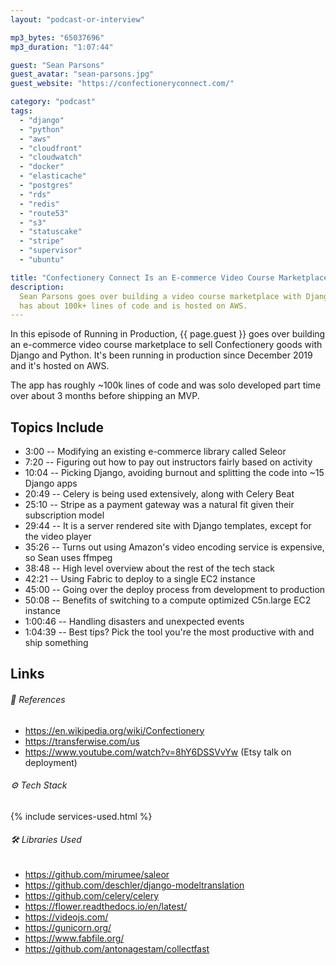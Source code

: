 ```yaml
---
layout: "podcast-or-interview"

mp3_bytes: "65037696"
mp3_duration: "1:07:44"

guest: "Sean Parsons"
guest_avatar: "sean-parsons.jpg"
guest_website: "https://confectioneryconnect.com/"

category: "podcast"
tags:
  - "django"
  - "python"
  - "aws"
  - "cloudfront"
  - "cloudwatch"
  - "docker"
  - "elasticache"
  - "postgres"
  - "rds"
  - "redis"
  - "route53"
  - "s3"
  - "statuscake"
  - "stripe"
  - "supervisor"
  - "ubuntu"

title: "Confectionery Connect Is an E-commerce Video Course Marketplace"
description:
  Sean Parsons goes over building a video course marketplace with Django. It
  has about 100k+ lines of code and is hosted on AWS.
---
```


In this episode of Running in Production, {{ page.guest }} goes over building
an e-commerce video course marketplace to sell Confectionery goods with Django
and Python. It's been running in production since December 2019 and it's hosted
on AWS.

The app has roughly ~100k lines of code and was solo developed part time over
about 3 months before shipping an MVP. 

## Topics Include

- 3:00 -- Modifying an existing e-commerce library called Seleor
- 7:20 -- Figuring out how to pay out instructors fairly based on activity
- 10:04 -- Picking Django, avoiding burnout and splitting the code into ~15 Django apps
- 20:49 -- Celery is being used extensively, along with Celery Beat
- 25:10 -- Stripe as a payment gateway was a natural fit given their subscription model
- 29:44 -- It is a server rendered site with Django templates, except for the video player
- 35:26 -- Turns out using Amazon's video encoding service is expensive, so Sean uses ffmpeg
- 38:48 -- High level overview about the rest of the tech stack
- 42:21 -- Using Fabric to deploy to a single EC2 instance
- 45:00 -- Going over the deploy process from development to production
- 50:08 -- Benefits of switching to a compute optimized C5n.large EC2 instance
- 1:00:46 -- Handling disasters and unexpected events
- 1:04:39 -- Best tips? Pick the tool you're the most productive with and ship something

## Links

###### 📄 References

- <https://en.wikipedia.org/wiki/Confectionery>
- <https://transferwise.com/us>
- <https://www.youtube.com/watch?v=8hY6DSSVvYw> (Etsy talk on deployment)

###### ⚙️ Tech Stack

{% include services-used.html %}

###### 🛠 Libraries Used

- <https://github.com/mirumee/saleor>
- <https://github.com/deschler/django-modeltranslation>
- <https://github.com/celery/celery>
- <https://flower.readthedocs.io/en/latest/>
- <https://videojs.com/>
- <https://gunicorn.org/>
- <https://www.fabfile.org/>
- <https://github.com/antonagestam/collectfast>
